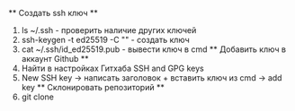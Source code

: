 ** Создать ssh ключ **
1. ls ~/.ssh - проверить наличие других ключей
2. ssh-keygen -t ed25519 -C "<email>" - создать ключ
3. cat ~/.ssh/id_ed25519.pub - вывести ключ в cmd
** Добавить ключ в аккаунт Github **
1. Найти в настройках Гитхаба SSH and GPG keys
2. New SSH key -> написать заголовок + вставить ключ из cmd -> add key
** Склонировать репозиторий **
1. git clone <url>